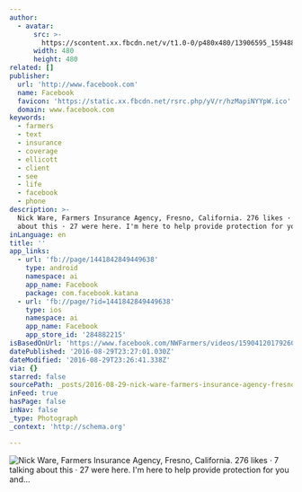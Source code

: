 ```yaml
---
author:
  - avatar:
      src: >-
        https://scontent.xx.fbcdn.net/v/t1.0-0/p480x480/13906595_1594881184145803_8844372448098996225_n.jpg?oh=06facce22949a022e1bc78f8e0e01d5e&oe=5885ADF3
      width: 480
      height: 480
related: []
publisher:
  url: 'http://www.facebook.com'
  name: Facebook
  favicon: 'https://static.xx.fbcdn.net/rsrc.php/yV/r/hzMapiNYYpW.ico'
  domain: www.facebook.com
keywords:
  - farmers
  - text
  - insurance
  - coverage
  - ellicott
  - client
  - see
  - life
  - facebook
  - phone
description: >-
  Nick Ware, Farmers Insurance Agency, Fresno, California. 276 likes · 7 talking
  about this · 27 were here. I'm here to help provide protection for you and...
inLanguage: en
title: ''
app_links:
  - url: 'fb://page/1441842849449638'
    type: android
    namespace: ai
    app_name: Facebook
    package: com.facebook.katana
  - url: 'fb://page/?id=1441842849449638'
    type: ios
    namespace: ai
    app_name: Facebook
    app_store_id: '284882215'
isBasedOnUrl: 'https://www.facebook.com/NWFarmers/videos/1590412017926053/'
datePublished: '2016-08-29T23:27:01.030Z'
dateModified: '2016-08-29T23:26:41.338Z'
via: {}
starred: false
sourcePath: _posts/2016-08-29-nick-ware-farmers-insurance-agency-fresno-california-276.md
inFeed: true
hasPage: false
inNav: false
_type: Photograph
_context: 'http://schema.org'

---
```

![Nick Ware, Farmers Insurance Agency, Fresno, California. 276 likes · 7 talking about this · 27 were here. I'm here to help provide protection for you and...](https://scontent.xx.fbcdn.net/v/t1.0-0/p480x480/13906595_1594881184145803_8844372448098996225_n.jpg?oh=06facce22949a022e1bc78f8e0e01d5e&oe=5885ADF3)
